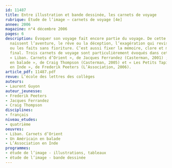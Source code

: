 ```yaml
---
id: 11487
title: Entre illustration et bande dessinée, les carnets de voyage 
rubrique: Étude de l’image – carnets de voyage [4e]
annee: 2006
magazine: n°4 décembre 2006
pages: 6
description: Évoquer son voyage fait encore partie du voyage. De cette évocation
  naissent l’aventure, le rêve ou la déception, l’exagération qui revisite les événements
  ou les faits sans fioriture. C’est aussi fixer la mémoire, clore et mettre un point
  final. Trois carnets de voyage sont particulièrement évoqués dans cet article – 
  « Liban. Carnets d’Orient », de Jacques Ferrandez (Casterman, 2001) ; « Un Américain
  en balade », de Craig Thompson (Casterman, 2005) et « Les Petits Tapis », dans « L’Association
  en Inde », de Frederik Peeters (L’Association, 2006).
article_pdf: 11487.pdf
revue: L’école des lettres des collèges
auteurs:
- Laurent Guyon
auteur_jeunesse:
- Frederik Peeters
- Jacques Ferrandez
- Craig Thompson
disciplines:
- français
niveau_etudes:
- quatrième
oeuvres:
- Liban. Carnets d’Orient
- Un Américain en balade
- L’Association en Inde
programmes:
- étude de l’image - illustrations, tableaux
- étude de l’image - bande dessinée
---
```

